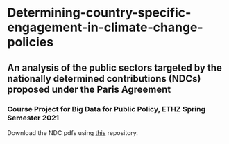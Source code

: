 # Determining-country-specific-engagement-in-climate-change-policies
## An analysis of the public sectors targeted by the nationally determined contributions (NDCs) proposed under the Paris Agreement

### Course Project for Big Data for Public Policy, ETHZ Spring Semester 2021

Download the NDC pdfs using [this](https://github.com/openclimatedata/national-climate-plans) repository.

